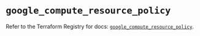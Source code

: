 # `google_compute_resource_policy`

Refer to the Terraform Registry for docs: [`google_compute_resource_policy`](https://registry.terraform.io/providers/hashicorp/google/6.19.0/docs/resources/compute_resource_policy).
